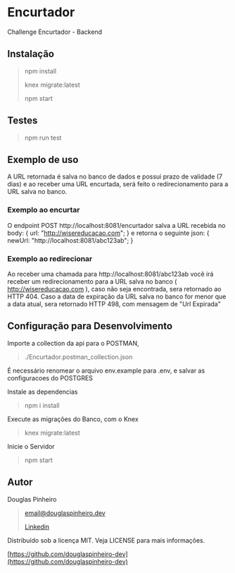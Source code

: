 # Encurtador
Challenge Encurtador - Backend

## Instalação

> npm install
>
> knex migrate:latest
>
> npm start

## Testes

> npm run test


## Exemplo de uso

A URL retornada é salva no banco de dados e possui prazo de validade (7 dias)
e ao receber uma URL encurtada, será feito o redirecionamento para a URL salva no banco.

### Exemplo ao encurtar


O endpoint POST http://localhost:8081/encurtador salva a URL recebida no body: { url: "http://wisereducacao.com"; }
 e retorna o seguinte json: { newUrl: "http://localhost:8081/abc123ab"; }

### Exemplo ao redirecionar

Ao receber uma chamada para http://localhost:8081/abc123ab você irá receber um
redirecionamento para a URL salva no banco ( http://wisereducacao.com ), caso não seja
encontrada, sera retornado ao HTTP 404. Caso a data de expiração da URL salva no banco for menor que a data atual, sera retornado HTTP 498, com mensagem de "Url Expirada"

## Configuração para Desenvolvimento
Importe a collection da api para o POSTMAN,
> ./Encurtador.postman_collection.json

É necessário renomear o arquivo env.example para .env, e salvar as configuracoes do POSTGRES

Instale as dependencias
> npm i install

Execute as migrações do Banco, com o Knex
> knex migrate:latest

Inicie o Servidor
> npm start

## Autor

Douglas Pinheiro
> [email@douglaspinheiro.dev](email@douglaspinheiro.dev)
>
> [Linkedin](https://www.linkedin.com/in/douglaspinheiro/)

Distribuído sob a licença MIT. Veja LICENSE para mais informações.

[https://github.com/douglaspinheiro-dev](https://github.com/douglaspinheiro-dev)